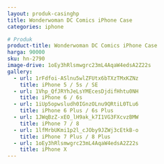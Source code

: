 ```yaml
---
layout: produk-casinghp
title: Wonderwoman DC Comics iPhone Case
categories: iphone

# Produk
product-title: Wonderwoman DC Comics iPhone Case
harga: 90000
sku: hn-2790
image-drive: 1oEy3hRlsmwgrc23mL4AqaW4edsA2Z22s
gallery:
  - url: 1rFdfoi-ASlnu5wlZFUtx6bTXzTMxKZNz
    title: iPhone 5 / 5s / SE
  - url: 1Vhp_QfJRYhJeLsYMEcesDjdifHhtu0NH
    title: iPhone 6 / 6s
  - url: 1iUp5opwsludh0IGnzOLnu9QRtiL0TLu6
    title: iPhone 6 Plus / 6s Plus
  - url: 1JWqBzZ-xEO_lH9ak_k7I1VG3FXcvzBMW
    title: iPhone 7 / 8
  - url: 1lfMrbUKmi1p2l_cJOby9JZWj3cEtkB-o
    title: iPhone 7 Plus / 8 Plus
  - url: 1oEy3hRlsmwgrc23mL4AqaW4edsA2Z22s
    title: iPhone X
---
```


